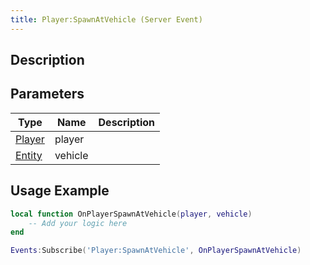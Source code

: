```yaml
---
title: Player:SpawnAtVehicle (Server Event)
---
```

## Description

## Parameters

| Type                                  | Name    | Description |
| ------------------------------------- | ------- | ----------- |
| [Player](/vext/ref/server/class/player) | player  |             |
| [Entity](/vext/ref/shared/class/entity) | vehicle |             |

## Usage Example

``` lua
local function OnPlayerSpawnAtVehicle(player, vehicle)
    -- Add your logic here
end

Events:Subscribe('Player:SpawnAtVehicle', OnPlayerSpawnAtVehicle)
```
